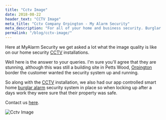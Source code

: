 ```yaml
---
title: "Cctv Image"
date: 2018-08-22
header_text: "CCTV Image"
meta_title: "Cctv Company Orpington - My Alarm Security"
meta_description: "For all of your home and business security. Burglar Alarm Servicing, Burglar Alarm Installation, Alarm Battery and CCTV. Call 020 8302 4065 or email us."
permalink: "/blog/cctv-image/"
---
```


Here at MyAlarm Security we get asked a lot what the image quality is like on our home security [CCTV](/categories/cctv/) installations.

Well here is the answer to your queries. I\'m sure you\'ll agree that they are stunning, although this was still a building site in Petts Wood, [Orpington](/pages/orpington/) border the customer wanted the security system up and running.

So along with the [CCTV](/categories/cctv/) installation, we also had our app controlled smart home [burglar alarm](/categories/burglar-alarms/) security system in place so when locking up after a days work they were sure that their property was safe.

Contact us [here](/contact/).

![Cctv Image](https://res.cloudinary.com/kbs/image/upload/xlsdhnvcwps22cnvg9mg.jpg)